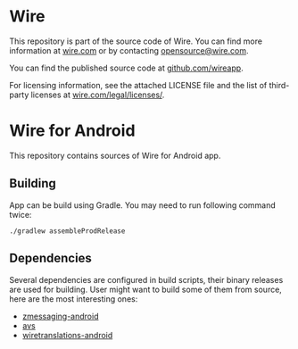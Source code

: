 # Wire

This repository is part of the source code of Wire. You can find more information at [wire.com](https://wire.com) or by contacting opensource@wire.com.

You can find the published source code at [github.com/wireapp](https://github.com/wireapp). 

For licensing information, see the attached LICENSE file and the list of third-party licenses at [wire.com/legal/licenses/](https://wire.com/legal/licenses/).

# Wire for Android

This repository contains sources of Wire for Android app.

## Building

App can be build using Gradle. You may need to run following command twice:

```
./gradlew assembleProdRelease
```

## Dependencies

Several dependencies are configured in build scripts, their binary releases are used for building.
User might want to build some of them from source, here are the most interesting ones:

- [zmessaging-android](https://github.com/wireapp/zmessaging-android)
- [avs](https://github.com/wireapp/avs)
- [wiretranslations-android](https://github.com/wireapp/wiretranslations-android)

